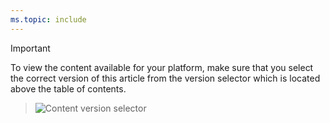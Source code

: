 ```yaml
---
ms.topic: include
---
```



> [!IMPORTANT]  
> To view the content available for your platform, make sure that you select the correct version of this article from the version selector which is located above the table of contents. <br/>
 
> ![Content version selector](/../../_shared/_img/version-selector.png)
